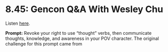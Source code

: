 # 8.45: Gencon Q&A With Wesley Chu 

Listen [here](http://www.writingexcuses.com/2013/11/10/writing-excuses-8-45-gencon-qa-with-wes-chu/). 

**Prompt:** Revoke your right to use “thought” verbs, then communicate thoughts, knowledge, and awareness in your POV character. The original challenge for this prompt came from 